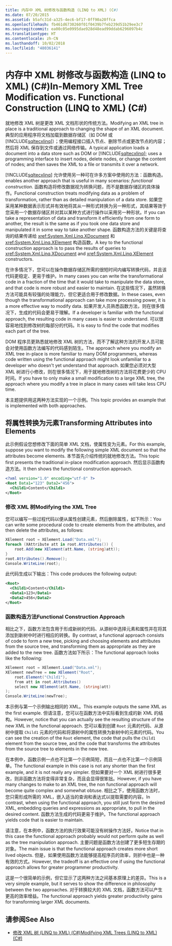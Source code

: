 ```yaml
---
title: 内存中 XML 树修改与函数构造 (LINQ to XML) (C#)
ms.date: 07/20/2015
ms.assetid: b5afc31d-a325-4ec6-bf17-0ff90a20ffca
ms.openlocfilehash: fb461d6730260f01f0439b7feb239d51b29ee3c7
ms.sourcegitcommit: ea00c05e0995dae928d48ead99ddab6296097b4c
ms.translationtype: HT
ms.contentlocale: zh-CN
ms.lasthandoff: 10/02/2018
ms.locfileid: "48036141"
---
```

# <a name="in-memory-xml-tree-modification-vs-functional-construction-linq-to-xml-c"></a><span data-ttu-id="18db1-102">内存中 XML 树修改与函数构造 (LINQ to XML) (C#)</span><span class="sxs-lookup"><span data-stu-id="18db1-102">In-Memory XML Tree Modification vs. Functional Construction (LINQ to XML) (C#)</span></span>
<span data-ttu-id="18db1-103">就地修改 XML 树是更改 XML 文档形状的传统方法。</span><span class="sxs-lookup"><span data-stu-id="18db1-103">Modifying an XML tree in place is a traditional approach to changing the shape of an XML document.</span></span> <span data-ttu-id="18db1-104">典型的应用程序将文档加载到数据存储区（如 DOM 或 [!INCLUDE[sqltecxlinq](~/includes/sqltecxlinq-md.md)]）；使用编程接口插入节点、删除节点或更改节点的内容；然后将 XML 保存到文件或通过网络传输。</span><span class="sxs-lookup"><span data-stu-id="18db1-104">A typical application loads a document into a data store such as DOM or [!INCLUDE[sqltecxlinq](~/includes/sqltecxlinq-md.md)]; uses a programming interface to insert nodes, delete nodes, or change the content of nodes; and then saves the XML to a file or transmits it over a network.</span></span>  
  
 [!INCLUDE[sqltecxlinq](~/includes/sqltecxlinq-md.md)] <span data-ttu-id="18db1-105">允许使用另一种可在许多方案中使用的方法：函数构造。</span><span class="sxs-lookup"><span data-stu-id="18db1-105">enables another approach that is useful in many scenarios: *functional construction*.</span></span> <span data-ttu-id="18db1-106">函数构造将修改数据视为转换问题，而不是数据存储区的具体操作。</span><span class="sxs-lookup"><span data-stu-id="18db1-106">Functional construction treats modifying data as a problem of transformation, rather than as detailed manipulation of a data store.</span></span> <span data-ttu-id="18db1-107">如果您采用某种数据表示形式并有效地将其从一种形式转换为另一种形式，其结果等效于您采用一个数据存储区并对其以某种方式进行操作以采用另一种形状。</span><span class="sxs-lookup"><span data-stu-id="18db1-107">If you can take a representation of data and transform it efficiently from one form to another, the result is the same as if you took one data store and manipulated it in some way to take another shape.</span></span> <span data-ttu-id="18db1-108">函数构造方法的关键是将查询的结果传递给 <xref:System.Xml.Linq.XDocument> 和 <xref:System.Xml.Linq.XElement> 构造函数。</span><span class="sxs-lookup"><span data-stu-id="18db1-108">A key to the functional construction approach is to pass the results of queries to <xref:System.Xml.Linq.XDocument> and <xref:System.Xml.Linq.XElement> constructors.</span></span>  
  
 <span data-ttu-id="18db1-109">在许多情况下，您可以在操作数据存储区所需的很短时间内编写转换代码，并且该代码更稳定、更易于维护。</span><span class="sxs-lookup"><span data-stu-id="18db1-109">In many cases you can write the transformational code in a fraction of the time that it would take to manipulate the data store, and that code is more robust and easier to maintain.</span></span> <span data-ttu-id="18db1-110">在这些情况下，虽然转换方法可能具有较强的处理能力，但它更适合用于修改数据。</span><span class="sxs-lookup"><span data-stu-id="18db1-110">In these cases, even though the transformational approach can take more processing power, it is a more effective way to modify data.</span></span> <span data-ttu-id="18db1-111">如果开发人员熟悉函数方法，则在很多情况下，生成的代码会更易于理解。</span><span class="sxs-lookup"><span data-stu-id="18db1-111">If a developer is familiar with the functional approach, the resulting code in many cases is easier to understand.</span></span> <span data-ttu-id="18db1-112">可以很容易地找到修改树的每部分的代码。</span><span class="sxs-lookup"><span data-stu-id="18db1-112">It is easy to find the code that modifies each part of the tree.</span></span>  
  
 <span data-ttu-id="18db1-113">DOM 程序员更熟悉就地修改 XML 树的方法，而不了解这种方法的开发人员可能会对使用函数方法编写的代码感到陌生。</span><span class="sxs-lookup"><span data-stu-id="18db1-113">The approach where you modify an XML tree in-place is more familiar to many DOM programmers, whereas code written using the functional approach might look unfamiliar to a developer who doesn't yet understand that approach.</span></span> <span data-ttu-id="18db1-114">如果您必须对大型 XML 树进行小修改，则在很多情况下，用于就地修改树的方法将花费更少的 CPU 时间。</span><span class="sxs-lookup"><span data-stu-id="18db1-114">If you have to only make a small modification to a large XML tree, the approach where you modify a tree in place in many cases will take less CPU time.</span></span>  
  
 <span data-ttu-id="18db1-115">本主题提供用这两种方法实现的一个示例。</span><span class="sxs-lookup"><span data-stu-id="18db1-115">This topic provides an example that is implemented with both approaches.</span></span>  
  
## <a name="transforming-attributes-into-elements"></a><span data-ttu-id="18db1-116">将属性转换为元素</span><span class="sxs-lookup"><span data-stu-id="18db1-116">Transforming Attributes into Elements</span></span>  
 <span data-ttu-id="18db1-117">此示例假设您想修改下面的简单 XML 文档，使属性变为元素。</span><span class="sxs-lookup"><span data-stu-id="18db1-117">For this example, suppose you want to modify the following simple XML document so that the attributes become elements.</span></span> <span data-ttu-id="18db1-118">本节首先介绍传统的就地修改方法。</span><span class="sxs-lookup"><span data-stu-id="18db1-118">This topic first presents the traditional in-place modification approach.</span></span> <span data-ttu-id="18db1-119">然后显示函数构造方法。</span><span class="sxs-lookup"><span data-stu-id="18db1-119">It then shows the functional construction approach.</span></span>  
  
```xml  
<?xml version="1.0" encoding="utf-8" ?>  
<Root Data1="123" Data2="456">  
  <Child1>Content</Child1>  
</Root>  
```  
  
### <a name="modifying-the-xml-tree"></a><span data-ttu-id="18db1-120">修改 XML 树</span><span class="sxs-lookup"><span data-stu-id="18db1-120">Modifying the XML Tree</span></span>  
 <span data-ttu-id="18db1-121">您可以编写一些过程代码以便从属性创建元素，然后删除属性，如下所示：</span><span class="sxs-lookup"><span data-stu-id="18db1-121">You can write some procedural code to create elements from the attributes, and then delete the attributes, as follows:</span></span>  
  
```csharp  
XElement root = XElement.Load("Data.xml");  
foreach (XAttribute att in root.Attributes()) {  
    root.Add(new XElement(att.Name, (string)att));  
}  
root.Attributes().Remove();  
Console.WriteLine(root);  
```  
  
 <span data-ttu-id="18db1-122">此代码生成以下输出：</span><span class="sxs-lookup"><span data-stu-id="18db1-122">This code produces the following output:</span></span>  
  
```xml  
<Root>  
  <Child1>Content</Child1>  
  <Data1>123</Data1>  
  <Data2>456</Data2>  
</Root>  
```  
  
### <a name="functional-construction-approach"></a><span data-ttu-id="18db1-123">函数构造方法</span><span class="sxs-lookup"><span data-stu-id="18db1-123">Functional Construction Approach</span></span>  
 <span data-ttu-id="18db1-124">相比之下，函数方法包含用于形成新树的代码、从源树中选择元素和属性并在将其添加到新树中时进行相应的转换。</span><span class="sxs-lookup"><span data-stu-id="18db1-124">By contrast, a functional approach consists of code to form a new tree, picking and choosing elements and attributes from the source tree, and transforming them as appropriate as they are added to the new tree.</span></span> <span data-ttu-id="18db1-125">函数方法如下所示：</span><span class="sxs-lookup"><span data-stu-id="18db1-125">The functional approach looks like the following:</span></span>  
  
```csharp  
XElement root = XElement.Load("Data.xml");  
XElement newTree = new XElement("Root",  
    root.Element("Child1"),  
    from att in root.Attributes()  
    select new XElement(att.Name, (string)att)  
);  
Console.WriteLine(newTree);  
```  
  
 <span data-ttu-id="18db1-126">本示例与第一个示例输出相同的 XML。</span><span class="sxs-lookup"><span data-stu-id="18db1-126">This example outputs the same XML as the first example.</span></span> <span data-ttu-id="18db1-127">但请注意，您可以在函数方法中实际看到生成的新 XML 的结构。</span><span class="sxs-lookup"><span data-stu-id="18db1-127">However, notice that you can actually see the resulting structure of the new XML in the functional approach.</span></span> <span data-ttu-id="18db1-128">您可以看到创建 `Root` 元素的代码、从源树中提取 `Child1` 元素的代码和将源树中的属性转换为新树中的元素的代码。</span><span class="sxs-lookup"><span data-stu-id="18db1-128">You can see the creation of the `Root` element, the code that pulls the `Child1` element from the source tree, and the code that transforms the attributes from the source tree to elements in the new tree.</span></span>  
  
 <span data-ttu-id="18db1-129">在本例中，函数示例一点也不比第一个示例简短，而且一点也不比第一个示例简单。</span><span class="sxs-lookup"><span data-stu-id="18db1-129">The functional example in this case is not any shorter than the first example, and it is not really any simpler.</span></span> <span data-ttu-id="18db1-130">但如果要对一个 XML 树进行很多更改，则非函数方法将变得非常复杂，而且会显得很笨拙。</span><span class="sxs-lookup"><span data-stu-id="18db1-130">However, if you have many changes to make to an XML tree, the non functional approach will become quite complex and somewhat obtuse.</span></span> <span data-ttu-id="18db1-131">相比之下，使用函数方法时，您只需形成所需的 XML，嵌入适当的查询和表达式以提取需要的内容。</span><span class="sxs-lookup"><span data-stu-id="18db1-131">In contrast, when using the functional approach, you still just form the desired XML, embedding queries and expressions as appropriate, to pull in the desired content.</span></span> <span data-ttu-id="18db1-132">函数方法生成的代码更易于维护。</span><span class="sxs-lookup"><span data-stu-id="18db1-132">The functional approach yields code that is easier to maintain.</span></span>  
  
 <span data-ttu-id="18db1-133">请注意，在本例中，函数方法的执行效果可能没有树操作方法好。</span><span class="sxs-lookup"><span data-stu-id="18db1-133">Notice that in this case the functional approach probably would not perform quite as well as the tree manipulation approach.</span></span> <span data-ttu-id="18db1-134">主要问题是函数方法创建了更多短生存期的对象。</span><span class="sxs-lookup"><span data-stu-id="18db1-134">The main issue is that the functional approach creates more short lived objects.</span></span> <span data-ttu-id="18db1-135">但是，如果使用函数方法能够提高程序员的效率，则折中也是一种有效的方式。</span><span class="sxs-lookup"><span data-stu-id="18db1-135">However, the tradeoff is an effective one if using the functional approach allows for greater programmer productivity.</span></span>  
  
 <span data-ttu-id="18db1-136">这是一个很简单的示例，但它显示了这两种方法之间基本原理上的差异。</span><span class="sxs-lookup"><span data-stu-id="18db1-136">This is a very simple example, but it serves to show the difference in philosophy between the two approaches.</span></span> <span data-ttu-id="18db1-137">对于转换较大的 XML 文档，函数方法可以产生更高的效率增益。</span><span class="sxs-lookup"><span data-stu-id="18db1-137">The functional approach yields greater productivity gains for transforming larger XML documents.</span></span>  
  
## <a name="see-also"></a><span data-ttu-id="18db1-138">请参阅</span><span class="sxs-lookup"><span data-stu-id="18db1-138">See Also</span></span>

- [<span data-ttu-id="18db1-139">修改 XML 树 (LINQ to XML) (C#)</span><span class="sxs-lookup"><span data-stu-id="18db1-139">Modifying XML Trees (LINQ to XML) (C#)</span></span>](../../../../csharp/programming-guide/concepts/linq/modifying-xml-trees-linq-to-xml.md)
